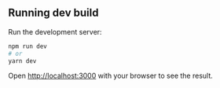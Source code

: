 ## Running dev build

Run the development server:

```bash
npm run dev
# or
yarn dev
```

Open [http://localhost:3000](http://localhost:3000) with your browser to see the result.